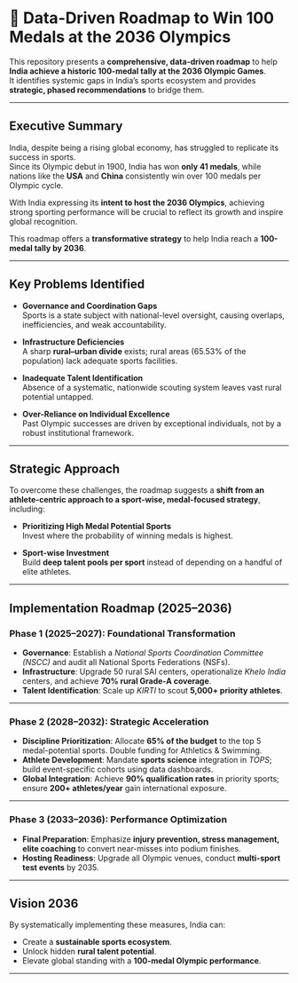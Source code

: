 # 🏅 Data-Driven Roadmap to Win 100 Medals at the 2036 Olympics

This repository presents a **comprehensive, data-driven roadmap** to help **India achieve a historic 100-medal tally at the 2036 Olympic Games**.  
It identifies systemic gaps in India’s sports ecosystem and provides **strategic, phased recommendations** to bridge them.

---

## Executive Summary
India, despite being a rising global economy, has struggled to replicate its success in sports.  
Since its Olympic debut in 1900, India has won **only 41 medals**, while nations like the **USA** and **China** consistently win over 100 medals per Olympic cycle.  

With India expressing its **intent to host the 2036 Olympics**, achieving strong sporting performance will be crucial to reflect its growth and inspire global recognition.  

This roadmap offers a **transformative strategy** to help India reach a **100-medal tally by 2036**.

---

## Key Problems Identified
- **Governance and Coordination Gaps**  
  Sports is a state subject with national-level oversight, causing overlaps, inefficiencies, and weak accountability.

- **Infrastructure Deficiencies**  
  A sharp **rural–urban divide** exists; rural areas (65.53% of the population) lack adequate sports facilities.

- **Inadequate Talent Identification**  
  Absence of a systematic, nationwide scouting system leaves vast rural potential untapped.

- **Over-Reliance on Individual Excellence**  
  Past Olympic successes are driven by exceptional individuals, not by a robust institutional framework.

---

## Strategic Approach
To overcome these challenges, the roadmap suggests a **shift from an athlete-centric approach to a sport-wise, medal-focused strategy**, including:

- **Prioritizing High Medal Potential Sports**  
  Invest where the probability of winning medals is highest.

- **Sport-wise Investment**  
  Build **deep talent pools per sport** instead of depending on a handful of elite athletes.

---

## Implementation Roadmap (2025–2036)

### **Phase 1 (2025–2027): Foundational Transformation**
- **Governance**: Establish a *National Sports Coordination Committee (NSCC)* and audit all National Sports Federations (NSFs).  
- **Infrastructure**: Upgrade 50 rural SAI centers, operationalize *Khelo India* centers, and achieve **70% rural Grade-A coverage**.  
- **Talent Identification**: Scale up *KIRTI* to scout **5,000+ priority athletes**.  

---

### **Phase 2 (2028–2032): Strategic Acceleration**
- **Discipline Prioritization**: Allocate **65% of the budget** to the top 5 medal-potential sports. Double funding for Athletics & Swimming.  
- **Athlete Development**: Mandate **sports science** integration in *TOPS*; build event-specific cohorts using data dashboards.  
- **Global Integration**: Achieve **90% qualification rates** in priority sports; ensure **200+ athletes/year** gain international exposure.  

---

### **Phase 3 (2033–2036): Performance Optimization**
- **Final Preparation**: Emphasize **injury prevention, stress management, elite coaching** to convert near-misses into podium finishes.  
- **Hosting Readiness**: Upgrade all Olympic venues, conduct **multi-sport test events** by 2035.  

---

## Vision 2036
By systematically implementing these measures, India can:  
- Create a **sustainable sports ecosystem**.  
- Unlock hidden **rural talent potential**.  
- Elevate global standing with a **100-medal Olympic performance**.  

---
